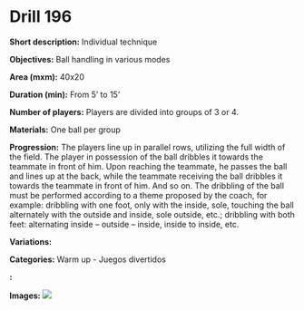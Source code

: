 # Drill 196

**Short description:**
Individual technique

**Objectives:**
Ball handling in various modes

**Area (mxm):**
40x20

**Duration (min):**
From 5’ to 15’

**Number of players:**
Players are divided into groups of 3 or 4.

**Materials:**
One ball per group

**Progression:**
The players line up in parallel rows, utilizing the full width of the field. The player in possession of the ball dribbles it towards the teammate in front of him. Upon reaching the teammate, he passes the ball and lines up at the back, while the teammate receiving the ball dribbles it towards the teammate in front of him. And so on. The dribbling of the ball must be performed according to a theme proposed by the coach, for example: dribbling with one foot, only with the inside, sole, touching the ball alternately with the outside and inside, sole outside, etc.; dribbling with both feet: alternating inside – outside – inside, inside to inside, etc.

**Variations:**


**Categories:**
Warm up - Juegos divertidos

**:**


**Images:**
![](https://www.coachingfutsal.com/\images\132e82b8fc41ecfe3ae719caec0b4ecbd949a3b9b61637ae7d2af0f9521df2a8eb39670a5f7d85b5fc2ded2a6b447e784e88737b346d43274106ba354d757ad84dd3cf3f01d9b.jpg)

